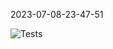 2023-07-08-23-47-51 

![Tests](https://github.com/xRevx/UnitTestingExercise/actions/workflows/main.yml/badge.svg) 


